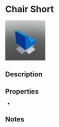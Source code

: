 # Chair Short

![Chair Short](../Cropped_Blocks/SciFi/Chair_Short.png)

## Description
<!-- Write a description for this block -->

## Properties
- <!-- List block properties here -->

## Notes
<!-- Any extra notes -->
